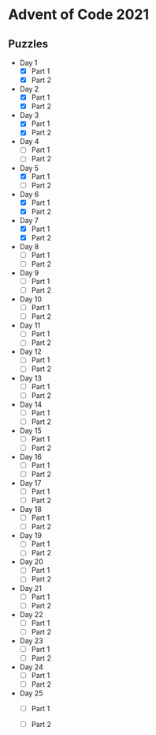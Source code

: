# Advent of Code 2021

## Puzzles
 - Day 1
   - [x] Part 1
   - [x] Part 2
 - Day 2
   - [x] Part 1
   - [x] Part 2
 - Day 3
   - [x] Part 1
   - [x] Part 2
 - Day 4
   - [ ] Part 1
   - [ ] Part 2
 - Day 5
   - [x] Part 1
   - [ ] Part 2
 - Day 6
   - [x] Part 1
   - [x] Part 2
 - Day 7
   - [x] Part 1
   - [x] Part 2
 - Day 8
   - [ ] Part 1
   - [ ] Part 2
 - Day 9
   - [ ] Part 1
   - [ ] Part 2
 - Day 10
   - [ ] Part 1
   - [ ] Part 2
 - Day 11
   - [ ] Part 1
   - [ ] Part 2
 - Day 12
   - [ ] Part 1
   - [ ] Part 2
 - Day 13
   - [ ] Part 1
   - [ ] Part 2
 - Day 14
   - [ ] Part 1
   - [ ] Part 2
 - Day 15
   - [ ] Part 1
   - [ ] Part 2
 - Day 16
   - [ ] Part 1
   - [ ] Part 2
 - Day 17
   - [ ] Part 1
   - [ ] Part 2
 - Day 18
   - [ ] Part 1
   - [ ] Part 2
 - Day 19
   - [ ] Part 1
   - [ ] Part 2
 - Day 20
   - [ ] Part 1
   - [ ] Part 2
 - Day 21
   - [ ] Part 1
   - [ ] Part 2
 - Day 22
   - [ ] Part 1
   - [ ] Part 2
 - Day 23
   - [ ] Part 1
   - [ ] Part 2
 - Day 24
   - [ ] Part 1
   - [ ] Part 2
 - Day 25
   - [ ] Part 1
   - [ ] Part 2

 